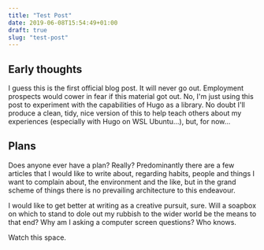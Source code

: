```yaml
---
title: "Test Post"
date: 2019-06-08T15:54:49+01:00
draft: true
slug: "test-post"
---
```


## Early thoughts

I guess this is the first official blog post. It will never go out. Employment prospects would cower in fear if this material got out. No, I'm just using this post to experiment with the capabilities of Hugo as a library. No doubt I'll produce a clean, tidy, nice version of this to help teach others about my experiences (especially with Hugo on WSL Ubuntu...), but, for now...

## Plans

Does anyone ever have a plan? Really? Predominantly there are a few articles that I would like to write about, regarding habits, people and things I want to complain about, the environment and the like, but in the grand scheme of things there is no prevailing architecture to this endeavour.

I would like to get better at writing as a creative pursuit, sure. Will a soapbox on which to stand to dole out my rubbish to the wider world be the means to that end? Why am I asking a computer screen questions? Who knows.

Watch this space.